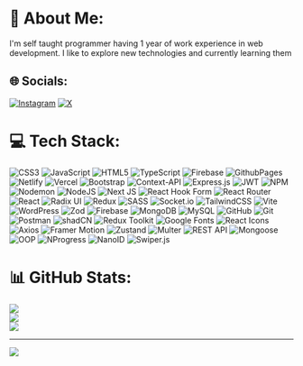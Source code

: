 # 💫 About Me:
I'm self taught programmer having 1 year of work experience in web development. I like to explore new technologies and currently learning them 


## 🌐 Socials:
[![Instagram](https://img.shields.io/badge/Instagram-%23E4405F.svg?logo=Instagram&logoColor=white)](https://instagram.com/ezgod791) [![X](https://img.shields.io/badge/X-black.svg?logo=X&logoColor=white)](https://x.com/ezgod791) 

# 💻 Tech Stack:
![CSS3](https://img.shields.io/badge/css3-%231572B6.svg?style=for-the-badge&logo=css3&logoColor=white) ![JavaScript](https://img.shields.io/badge/javascript-%23323330.svg?style=for-the-badge&logo=javascript&logoColor=%23F7DF1E) ![HTML5](https://img.shields.io/badge/html5-%23E34F26.svg?style=for-the-badge&logo=html5&logoColor=white) ![TypeScript](https://img.shields.io/badge/typescript-%23007ACC.svg?style=for-the-badge&logo=typescript&logoColor=white) ![Firebase](https://img.shields.io/badge/firebase-%23039BE5.svg?style=for-the-badge&logo=firebase) ![GithubPages](https://img.shields.io/badge/github%20pages-121013?style=for-the-badge&logo=github&logoColor=white) ![Netlify](https://img.shields.io/badge/netlify-%23000000.svg?style=for-the-badge&logo=netlify&logoColor=#00C7B7) ![Vercel](https://img.shields.io/badge/vercel-%23000000.svg?style=for-the-badge&logo=vercel&logoColor=white) ![Bootstrap](https://img.shields.io/badge/bootstrap-%238511FA.svg?style=for-the-badge&logo=bootstrap&logoColor=white) ![Context-API](https://img.shields.io/badge/Context--Api-000000?style=for-the-badge&logo=react) ![Express.js](https://img.shields.io/badge/express.js-%23404d59.svg?style=for-the-badge&logo=express&logoColor=%2361DAFB) ![JWT](https://img.shields.io/badge/JWT-black?style=for-the-badge&logo=JSON%20web%20tokens) ![NPM](https://img.shields.io/badge/NPM-%23CB3837.svg?style=for-the-badge&logo=npm&logoColor=white) ![Nodemon](https://img.shields.io/badge/NODEMON-%23323330.svg?style=for-the-badge&logo=nodemon&logoColor=%BBDEAD) ![NodeJS](https://img.shields.io/badge/node.js-6DA55F?style=for-the-badge&logo=node.js&logoColor=white) ![Next JS](https://img.shields.io/badge/Next-black?style=for-the-badge&logo=next.js&logoColor=white) ![React Hook Form](https://img.shields.io/badge/React%20Hook%20Form-%23EC5990.svg?style=for-the-badge&logo=reacthookform&logoColor=white) ![React Router](https://img.shields.io/badge/React_Router-CA4245?style=for-the-badge&logo=react-router&logoColor=white) ![React](https://img.shields.io/badge/react-%2320232a.svg?style=for-the-badge&logo=react&logoColor=%2361DAFB) ![Radix UI](https://img.shields.io/badge/radix%20ui-161618.svg?style=for-the-badge&logo=radix-ui&logoColor=white) ![Redux](https://img.shields.io/badge/redux-%23593d88.svg?style=for-the-badge&logo=redux&logoColor=white) ![SASS](https://img.shields.io/badge/SASS-hotpink.svg?style=for-the-badge&logo=SASS&logoColor=white) ![Socket.io](https://img.shields.io/badge/Socket.io-black?style=for-the-badge&logo=socket.io&badgeColor=010101) ![TailwindCSS](https://img.shields.io/badge/tailwindcss-%2338B2AC.svg?style=for-the-badge&logo=tailwind-css&logoColor=white) ![Vite](https://img.shields.io/badge/vite-%23646CFF.svg?style=for-the-badge&logo=vite&logoColor=white) ![WordPress](https://img.shields.io/badge/WordPress-%23117AC9.svg?style=for-the-badge&logo=WordPress&logoColor=white) ![Zod](https://img.shields.io/badge/zod-%233068b7.svg?style=for-the-badge&logo=zod&logoColor=white) ![Firebase](https://img.shields.io/badge/firebase-a08021?style=for-the-badge&logo=firebase&logoColor=ffcd34) ![MongoDB](https://img.shields.io/badge/MongoDB-%234ea94b.svg?style=for-the-badge&logo=mongodb&logoColor=white) ![MySQL](https://img.shields.io/badge/mysql-4479A1.svg?style=for-the-badge&logo=mysql&logoColor=white) ![GitHub](https://img.shields.io/badge/github-%23121011.svg?style=for-the-badge&logo=github&logoColor=white) ![Git](https://img.shields.io/badge/git-%23F05033.svg?style=for-the-badge&logo=git&logoColor=white) ![Postman](https://img.shields.io/badge/Postman-FF6C37?style=for-the-badge&logo=postman&logoColor=white) ![shadCN](https://img.shields.io/badge/shadCN-Awesome-%234FC08D.svg?style=for-the-badge&logo=appveyor&logoColor=white) ![Redux Toolkit](https://img.shields.io/badge/Redux_Toolkit-%23593d88.svg?style=for-the-badge&logo=redux&logoColor=white) ![Google Fonts](https://img.shields.io/badge/Google_Fonts-%23DB4437.svg?style=for-the-badge&logo=googlefonts&logoColor=white) ![React Icons](https://img.shields.io/badge/React_Icons-%2320232a.svg?style=for-the-badge&logo=react&logoColor=%2361DAFB) ![Axios](https://img.shields.io/badge/Axios-%23232F3E.svg?style=for-the-badge&logo=axios&logoColor=white) ![Framer Motion](https://img.shields.io/badge/Framer_Motion-%2300A3E0.svg?style=for-the-badge&logo=framer&logoColor=white) ![Zustand](https://img.shields.io/badge/Zustand-%23633C3F.svg?style=for-the-badge&logo=zustand&logoColor=white) ![Multer](https://img.shields.io/badge/Multer-%23404d59.svg?style=for-the-badge&logo=express&logoColor=white) ![REST API](https://img.shields.io/badge/REST_API-%23404d59.svg?style=for-the-badge&logo=api&logoColor=white) ![Mongoose](https://img.shields.io/badge/Mongoose-%2344B589.svg?style=for-the-badge&logo=mongoose&logoColor=white) ![OOP](https://img.shields.io/badge/Object--Oriented_Programming-%23007ACC.svg?style=for-the-badge&logo=java&logoColor=white) ![NProgress](https://img.shields.io/badge/NProgress-%23D1E9C9.svg?style=for-the-badge&logo=nprogress&logoColor=white) ![NanoID](https://img.shields.io/badge/NanoID-%2339B24D.svg?style=for-the-badge&logo=nanoid&logoColor=white) ![Swiper.js](https://img.shields.io/badge/Swiper.js-%234A1B5E.svg?style=for-the-badge&logo=swiper&logoColor=white)



# 📊 GitHub Stats:
![](https://github-readme-stats.vercel.app/api?username=Yaseenjabir&theme=dark&hide_border=false&include_all_commits=false&count_private=false)<br/>
![](https://github-readme-streak-stats.herokuapp.com/?user=Yaseenjabir&theme=dark&hide_border=false)<br/>
![](https://github-readme-stats.vercel.app/api/top-langs/?username=Yaseenjabir&theme=dark&hide_border=false&include_all_commits=false&count_private=false&layout=compact)

---
[![](https://visitcount.itsvg.in/api?id=Yaseenjabir&icon=0&color=0)](https://visitcount.itsvg.in)

<!-- Proudly created with GPRM ( https://gprm.itsvg.in ) -->
